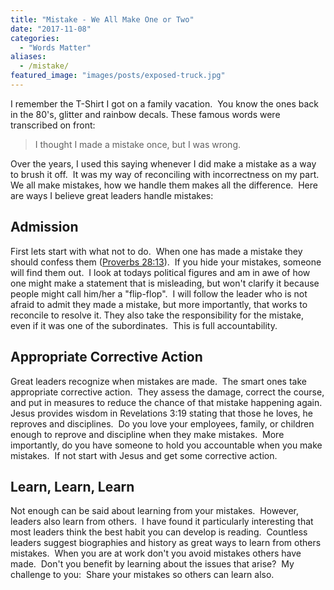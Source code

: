 ```yaml
---
title: "Mistake - We All Make One or Two"
date: "2017-11-08"
categories: 
  - "Words Matter"
aliases:
  - /mistake/
featured_image: "images/posts/exposed-truck.jpg"
---
```


I remember the T-Shirt I got on a family vacation.  You know the ones back in the 80's, glitter and rainbow decals. These famous words were transcribed on front:

> I thought I made a mistake once, but I was wrong.

Over the years, I used this saying whenever I did make a mistake as a way to brush it off.  It was my way of reconciling with incorrectness on my part.  We all make mistakes, how we handle them makes all the difference.  Here are ways I believe great leaders handle mistakes:

## Admission

First lets start with what not to do.  When one has made a mistake they should confess them ([Proverbs 28:13](https://www.biblegateway.com/passage/?search=Proverbs+28%3A13&version=ESV)).  If you hide your mistakes, someone will find them out.  I look at todays political figures and am in awe of how one might make a statement that is misleading, but won't clarify it because people might call him/her a "flip-flop".  I will follow the leader who is not afraid to admit they made a mistake, but more importantly, that works to reconcile to resolve it. They also take the responsibility for the mistake, even if it was one of the subordinates.  This is full accountability.

## Appropriate Corrective Action

Great leaders recognize when mistakes are made.  The smart ones take appropriate corrective action.  They assess the damage, correct the course, and put in measures to reduce the chance of that mistake happening again.  Jesus provides wisdom in Revelations 3:19 stating that those he loves, he reproves and disciplines.  Do you love your employees, family, or children enough to reprove and discipline when they make mistakes.  More importantly, do you have someone to hold you accountable when you make mistakes.  If not start with Jesus and get some corrective action.

## Learn, Learn, Learn

Not enough can be said about learning from your mistakes.  However, leaders also learn from others.  I have found it particularly interesting that most leaders think the best habit you can develop is reading.  Countless leaders suggest biographies and history as great ways to learn from others mistakes.  When you are at work don't you avoid mistakes others have made.  Don't you benefit by learning about the issues that arise?  My challenge to you:  Share your mistakes so others can learn also.
